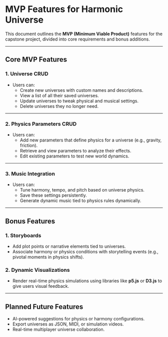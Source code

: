 # MVP Features for Harmonic Universe

This document outlines the **MVP (Minimum Viable Product)** features for the capstone project, divided into core requirements and bonus additions.

---

## **Core MVP Features**

### **1. Universe CRUD**

- Users can:
  - Create new universes with custom names and descriptions.
  - View a list of all their saved universes.
  - Update universes to tweak physical and musical settings.
  - Delete universes they no longer need.

---

### **2. Physics Parameters CRUD**

- Users can:
  - Add new parameters that define physics for a universe (e.g., gravity, friction).
  - Retrieve and view parameters to analyze their effects.
  - Edit existing parameters to test new world dynamics.

---

### **3. Music Integration**

- Users can:
  - Tune harmony, tempo, and pitch based on universe physics.
  - Save these settings persistently.
  - Generate dynamic music tied to physics rules dynamically.

---

## **Bonus Features**

### **1. Storyboards**

- Add plot points or narrative elements tied to universes.
- Associate harmony or physics conditions with storytelling events (e.g., pivotal moments in physics shifts).

### **2. Dynamic Visualizations**

- Render real-time physics simulations using libraries like **p5.js** or **D3.js** to give users visual feedback.

---

## **Planned Future Features**

- AI-powered suggestions for physics or harmony configurations.
- Export universes as JSON, MIDI, or simulation videos.
- Real-time multiplayer universe collaboration.
